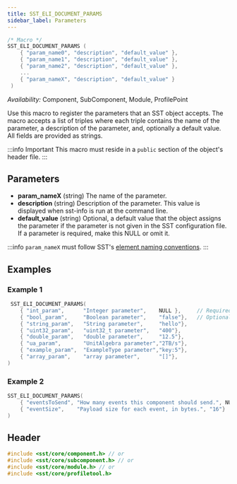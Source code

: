 ```yaml
---
title: SST_ELI_DOCUMENT_PARAMS
sidebar_label: Parameters
---
```


```cpp
/* Macro */
SST_ELI_DOCUMENT_PARAMS	( 
    { "param_name0", "description", "default_value" },
    { "param_name1", "description", "default_value" },
    { "param_name2", "description", "default_value" },
    ...
    { "param_nameX", "description", "default_value" }
 )
```

*Availability:* Component, SubComponent, Module, ProfilePoint

Use this macro to register the parameters that an SST object accepts. The macro accepts a list of triples where each triple contains the name of the parameter, a description of the parameter, and, optionally a default value. All fields are provided as strings.

:::info Important
This macro must reside in a `public` section of the object's header file.
:::

## Parameters

* **param_nameX** (string) The name of the parameter.
* **description** (string) Description of the parameter. This value is displayed when sst-info is run at the command line.
* **default_value** (string) Optional, a default value that the object assigns the parameter if the parameter is not given in the SST configuration file. If a parameter is required, make this NULL or omit it.

:::info
`param_nameX` must follow SST's [element naming conventions](../../../guides/dev/naming).
:::

## Examples

### Example 1
```cpp title="Excerpt from sst-elements/src/sst/elements/simpleElementExample/basicParams.h"
 SST_ELI_DOCUMENT_PARAMS(
    { "int_param",      "Integer parameter",    NULL },     // Required parameter
    { "bool_param",     "Boolean parameter",    "false"},   // Optional parameter
    { "string_param",   "String parameter",     "hello"},
    { "uint32_param",   "uint32_t parameter",   "400"},
    { "double_param",   "double parameter",     "12.5"},
    { "ua_param",       "UnitAlgebra parameter","2TB/s"},
    { "example_param",  "ExampleType parameter","key:5"},
    { "array_param",    "array parameter",      "[]"},
)
```

### Example 2
```cpp title="Excerpt from sst-elements/src/sst/elements/simpleElementExample/example0"
SST_ELI_DOCUMENT_PARAMS(
    { "eventsToSend", "How many events this component should send.", NULL},
    { "eventSize",    "Payload size for each event, in bytes.", "16"}
)
```

## Header
```cpp
#include <sst/core/component.h> // or
#include <sst/core/subcomponent.h> // or
#include <sst/core/module.h> // or
#include <sst/core/profiletool.h>
```
